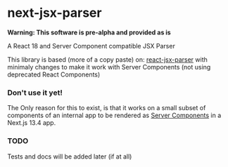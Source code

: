 # next-jsx-parser

**Warning: This software is pre-alpha and provided as is**

A React 18 and Server Component compatible JSX Parser

This library is based (more of a copy paste) on: [react-jsx-parser](https://github.com/TroyAlford/react-jsx-parser)
with minimaly changes to make it work with Server Components (not using deprecated React Components)

### Don't use it yet!

The Only reason for this to exist, is that it works on a small subset of components of an internal app to be rendered as [Server Components](https://nextjs.org/docs/getting-started/react-essentials#server-components) in a Next.js 13.4 app.

### TODO

Tests and docs will be added later (if at all)
